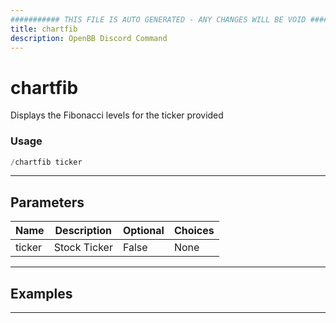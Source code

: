 ```yaml
---
########### THIS FILE IS AUTO GENERATED - ANY CHANGES WILL BE VOID ###########
title: chartfib
description: OpenBB Discord Command
---
```


# chartfib

Displays the Fibonacci levels for the ticker provided

### Usage

```python wordwrap
/chartfib ticker
```

---

## Parameters

| Name | Description | Optional | Choices |
| ---- | ----------- | -------- | ------- |
| ticker | Stock Ticker | False | None |


---

## Examples


---
